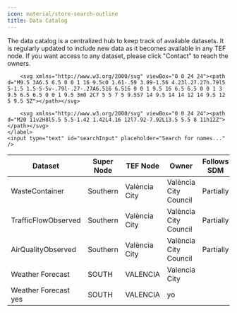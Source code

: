 ```yaml
---
icon: material/store-search-outline
title: Data Catalog
---
```

The data catalog is a centralized hub to keep track of available datasets. It is regularly updated to include new data as it becomes available in any TEF node. If you want access to any dataset, please click "Contact" to reach the owners.

<!-- Search input -->
<div class="search-container">
    <label class="md-search__icon md-icon" for="__search">
        
        <svg xmlns="http://www.w3.org/2000/svg" viewBox="0 0 24 24"><path d="M9.5 3A6.5 6.5 0 0 1 16 9.5c0 1.61-.59 3.09-1.56 4.23l.27.27h.79l5 5-1.5 1.5-5-5v-.79l-.27-.27A6.516 6.516 0 0 1 9.5 16 6.5 6.5 0 0 1 3 9.5 6.5 6.5 0 0 1 9.5 3m0 2C7 5 5 7 5 9.5S7 14 9.5 14 14 12 14 9.5 12 5 9.5 5Z"></path></svg>
        
        <svg xmlns="http://www.w3.org/2000/svg" viewBox="0 0 24 24"><path d="M20 11v2H8l5.5 5.5-1.42 1.42L4.16 12l7.92-7.92L13.5 5.5 8 11h12Z"></path></svg>
    </label>
    <input type="text" id="searchInput" placeholder="Search for names..." />
</div>

| Dataset | Super Node | TEF Node | Owner | Follows SDM | Data Model | Get Access |
| --------| ---------- | -------- | ----- | ----------- | ---------- | ---------- |
| WasteContainer      | Southern   | València City | València City Council | Partially   | [See specification](https://gitlab.com/vlci-public/models-dades/wastemanagement/-/blob/main/WasteContainer/spec.md)     | [Contact owner](https://valencia.opendatasoft.com/pages/home/) |
| TrafficFlowObserved | Southern   | València City | València City Council | Partially   | [See specification](https://gitlab.com/vlci-public/models-dades/environment/-/blob/main/AirQualityObserved/spec.md)     | [Contact owner](https://valencia.opendatasoft.com/pages/home/) |
| AirQualityObserved  | Southern   | València City | València City Council | Partially   | [See specification](https://gitlab.com/vlci-public/models-dades/transportation/-/blob/main/TrafficFlowObserved/spec.md) | [Contact owner](https://valencia.opendatasoft.com/pages/home/) |
| Weather Forecast | SOUTH | VALENCIA | Valencia City |  |  | https://valencia.opendatasoft.com/pages/home/ |
| Weather Forecast yes | SOUTH | VALENCIA | yo |  |  | https://valencia.opendatasoft.com/pages/home/ |

<script>
document.addEventListener("DOMContentLoaded", function() {
    // Hide sidebar
    document.querySelector('.md-sidebar--secondary').style.display = 'none';

    // filter
    const searchInput = document.getElementById("searchInput");
    const table = document.querySelector("table");

    searchInput.addEventListener("keyup", function() {
        const filter = searchInput.value.toLowerCase();
        const rows = table.getElementsByTagName("tr");

        for (let i = 1; i < rows.length; i++) {
            const cells = rows[i].getElementsByTagName("td");
            let found = false;

            for (let j = 0; j < cells.length; j++) {
                if (cells[j].textContent.toLowerCase().indexOf(filter) > -1) {
                    found = true;
                    break;
                }
            }

            rows[i].style.display = found ? "" : "none";
        }
    });
});
</script>